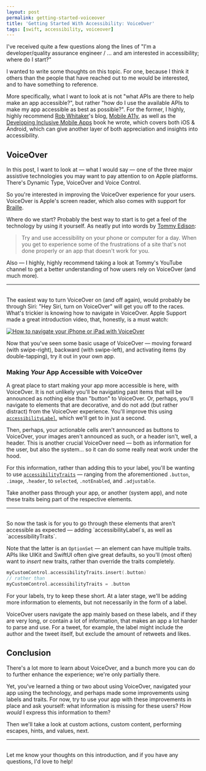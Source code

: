 ```yaml
---
layout: post
permalink: getting-started-voiceover
title: 'Getting Started With Accessibility: VoiceOver'
tags: [swift, accessibility, voiceover]
---
```


I've received quite a few questions along the lines of "I'm a developer/quality
assurance engineer / ... and am interested in accessibility; where do I start?"

I wanted to write some thoughts on this topic. For one, because I think it
others than the people that have reached out to me would be interested, and to
have something to reference.

<!--more-->

More specifically, what I want to look at is not "what APIs are there to help
make an app accessible?", but rather "how do I use the available APIs to make
my app accessible as best as possible?". For the former, I highly, highly
recommend [Rob Whitaker](https://twitter.com/RobRWAPP)'s blog,
[Mobile A11y](https://mobilea11y.com), as well as the [Developing Inclusive
Mobile Apps](https://link.springer.com/book/10.1007/978-1-4842-5814-9) book he
wrote, which covers both iOS & Android, which can give another layer of both
appreciation and insights into accessibility.

## VoiceOver

In this post, I want to look at — what I would say — one of the three major
assistive technologies you may want to pay attention to on Apple platforms.
There's Dynamic Type, VoiceOver and Voice Control.

So you're interested in improving the VoiceOver experience for your users.
VoiceOver is Apple's screen reader, which also comes with support for
[Braille](https://en.wikipedia.org/wiki/Braille).

Where do we start? Probably the best way to start is to get a feel of the
technology by using it yourself. As neatly put into words by
[Tommy Edison](https://www.youtube.com/channel/UCld5SlwHrXgAYRE83WJOPCw):

> Try and use accessibility on your phone or computer for a day. When you get to
experience some of the frustrations of a site that's not done properly or an app
that doesn't work for you.

Also — I highly, highly recommend taking a look at Tommy's YouTube channel to
get a better understanding of how users rely on VoiceOver (and much more).

---
<br />
The easiest way to turn VoiceOver on (and off again), would probably be through
Siri: "Hey Siri, turn on VoiceOver" will get you off to the races. What's
trickier is knowing how to navigate in VoiceOver. Apple Support made a great
introduction video, that, honestly, is a must watch:

[![How to navigate your iPhone or iPad with VoiceOver](http://img.youtube.com/vi/qDm7GiKra28/0.jpg)](https://www.youtube.com/watch?v=qDm7GiKra28 "How to navigate your iPhone or iPad with VoiceOver")

Now that you've seen some basic usage of VoiceOver — moving forward (with
swipe-right), backward (with swipe-left), and activating items (by
double-tapping), try it out in your own app.

### Making _Your_ App Accessible with VoiceOver

A great place to start making your app more accessible is here, with VoiceOver.
It is not unlikely you'll be navigating past items that will be announced as
nothing else than "button" to VoiceOver. Or, perhaps, you'll navigate to
elements that are decorative, and do not add (but rather distract) from the
VoiceOver experience. You'll improve this using [`accessibilityLabel`](https://developer.apple.com/documentation/objectivec/nsobject/1615181-accessibilitylabel/),
which we'll get to in just a second.

Then, perhaps, your actionable cells aren't announced as buttons to VoiceOver,
your images aren't announced as such, or a header isn't, well, a header.
This is another crucial VoiceOver need — both as information for the user,
but also the system... so it can do some really neat work under the hood.

For this information, rather than adding this to your label, you'll be wanting
to use [`accessibilityTraits`](https://developer.apple.com/documentation/uikit/uiaccessibility/uiaccessibilitytraits) —
ranging from the aforementioned `.button`, `.image`, `.header`, to `selected`,
`.notEnabled`, and `.adjustable`.

Take another pass through your app, or another (system app), and note these
traits being part of the respective elements.

---
<br />
So now the task is for you to go through these elements that aren't accessible
as expected — adding `accessibilityLabel`s, as well as `accessibilityTraits`.

Note that the latter is an `OptionSet` — an element can have multiple traits.
APIs like UIKit and SwiftUI often give great defaults, so you'll (most often)
want to _insert_ new traits, rather than override the traits completely.

```swift
myCustomControl.accessibilityTraits.insert(.button)
// rather than
myCustomControl.accessibilityTraits = .button
```

For your labels, try to keep these short. At a later stage, we'll be adding
more information to elements, but not necessarily in the form of a label.

VoiceOver users navigate the app mainly based on these labels, and if they are
very long, or contain a lot of information, that makes an app a lot harder to
parse and use. For a tweet, for example, the label might include the author
and the tweet itself, but exclude the amount of retweets and likes.

## Conclusion

There's a lot more to learn about VoiceOver, and a bunch more you can do to
further enhance the experience; we're only partially there.

Yet, you've learned a thing or two about using VoiceOver, navigated your app
using the technology, and perhaps made some improvements using labels and
traits. For now, try to use your app with these improvements in place and ask
yourself: what information is missing for these users? How _would_ I express
this information to them?

Then we'll take a look at custom actions, custom content, performing escapes,
hints, and values, next.

---
<br />
Let me know your thoughts on this introduction, and if you have any questions,
I'd love to help!
